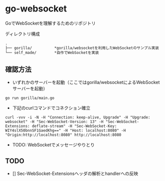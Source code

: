 # go-websocket
GoでWebSocketを理解するためのリポジトリ

ディレクトリ構成
```txt
.
├── gorilla/          *gorilla/websocketを利用したWebSocketのサンプル実装
└── self_made/        *自作でWebSocketを実装
```

## 確認方法
- いずれかのサーバーを起動（ここではgorilla/websocketによるWebSocketサーバーを起動）
```
go run gorilla/main.go
```

- 下記のcurlコマンドでコネクション確立
```
curl -vvv -i -N -H "Connection: keep-alive, Upgrade" -H "Upgrade: websocket" -H "Sec-WebSocket-Version: 13" -H "Sec-WebSocket-Extensions: deflate-stream" -H "Sec-WebSocket-Key: WIY4slX50bnnSF1GaedKhg==" -H "Host: localhost:8080" -H "Origin:http://localhost:8080" http://localhost:8080
```

- TODO: WebSocketでメッセージやりとり

## TODO
- [] Sec-WebSocket-Extensionsヘッダの解析とhandlerへの反映